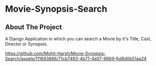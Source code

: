 # Movie-Synopsis-Search

## About The Project
A Django Application in which you can search a Movie by it's Title, Cast, Director or Synopsis.


https://github.com/Mohit-Harsh/Movie-Synopsis-Search/assets/111693866/71cb7493-4b71-4a07-9669-6d8d0b51aa24

